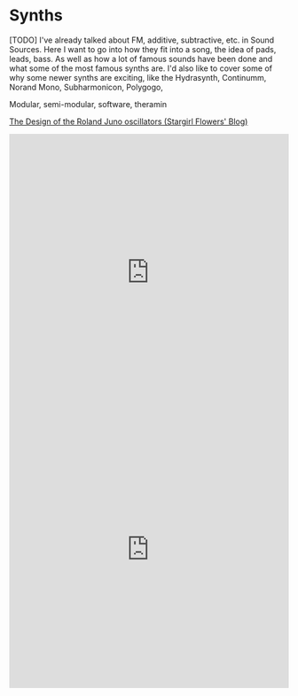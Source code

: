 # Synths

<script>
    document.getElementById("instMenu").open = true;
</script>
[TODO] I've already talked about FM, additive, subtractive, etc. in Sound Sources. Here I want to go into how they fit into a song, the idea of pads, leads, bass. As well as how a lot of famous sounds have been done and what some of the most famous synths are. I'd also like to cover some of why some newer synths are exciting, like the Hydrasynth, Continumm, Norand Mono, Subharmonicon, Polygogo, 

Modular, semi-modular, software, theramin

[The Design of the Roland Juno oscillators (Stargirl Flowers' Blog)](https://blog.thea.codes/the-design-of-the-juno-dco/)

<iframe width="100%" height="500" src="https://www.youtube.com/embed/W1cpim5EAqI" frameborder="0" allow="accelerometer; autoplay; clipboard-write; encrypted-media; gyroscope; picture-in-picture" allowfullscreen></iframe>

<iframe width="100%" height="500" src="https://www.youtube.com/embed/jfuSEdOdNz0" frameborder="0" allow="accelerometer; autoplay; clipboard-write; encrypted-media; gyroscope; picture-in-picture" allowfullscreen></iframe>


